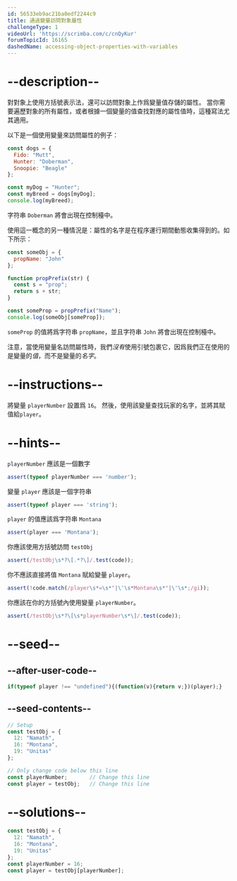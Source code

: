 ```yaml
---
id: 56533eb9ac21ba0edf2244c9
title: 通過變量訪問對象屬性
challengeType: 1
videoUrl: 'https://scrimba.com/c/cnQyKur'
forumTopicId: 16165
dashedName: accessing-object-properties-with-variables
---
```


# --description--

對對象上使用方括號表示法，還可以訪問對象上作爲變量值存儲的屬性。 當你需要遍歷對象的所有屬性，或者根據一個變量的值查找對應的屬性值時，這種寫法尤其適用。

以下是一個使用變量來訪問屬性的例子：

```js
const dogs = {
  Fido: "Mutt",
  Hunter: "Doberman",
  Snoopie: "Beagle"
};

const myDog = "Hunter";
const myBreed = dogs[myDog];
console.log(myBreed);
```

字符串 `Doberman` 將會出現在控制檯中。

使用這一概念的另一種情況是：屬性的名字是在程序運行期間動態收集得到的。如下所示：

```js
const someObj = {
  propName: "John"
};

function propPrefix(str) {
  const s = "prop";
  return s + str;
}

const someProp = propPrefix("Name");
console.log(someObj[someProp]);
```

`someProp` 的值將爲字符串 `propName`，並且字符串 `John` 將會出現在控制檯中。

注意，當使用變量名訪問屬性時，我們*沒有*使用引號包裹它，因爲我們正在使用的是變量的*值*，而不是變量的*名字*。

# --instructions--

將變量 `playerNumber` 設置爲 `16`。 然後，使用該變量查找玩家的名字，並將其賦值給`player`。

# --hints--

`playerNumber` 應該是一個數字

```js
assert(typeof playerNumber === 'number');
```

變量 `player` 應該是一個字符串

```js
assert(typeof player === 'string');
```

`player` 的值應該爲字符串 `Montana`

```js
assert(player === 'Montana');
```

你應該使用方括號訪問 `testObj`

```js
assert(/testObj\s*?\[.*?\]/.test(code));
```

你不應該直接將值 `Montana` 賦給變量 `player`。

```js
assert(!code.match(/player\s*=\s*"|\'\s*Montana\s*"|\'\s*;/gi));
```

你應該在你的方括號內使用變量 `playerNumber`。

```js
assert(/testObj\s*?\[\s*playerNumber\s*\]/.test(code));
```

# --seed--

## --after-user-code--

```js
if(typeof player !== "undefined"){(function(v){return v;})(player);}
```

## --seed-contents--

```js
// Setup
const testObj = {
  12: "Namath",
  16: "Montana",
  19: "Unitas"
};

// Only change code below this line
const playerNumber;       // Change this line
const player = testObj;   // Change this line
```

# --solutions--

```js
const testObj = {
  12: "Namath",
  16: "Montana",
  19: "Unitas"
};
const playerNumber = 16;
const player = testObj[playerNumber];
```
